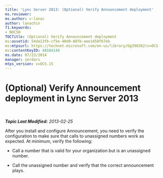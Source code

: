 ```yaml
---
title: 'Lync Server 2013: (Optional) Verify Announcement deployment'
ms.reviewer: 
ms.author: v-lanac
author: lanachin
f1.keywords:
- NOCSH
TOCTitle: (Optional) Verify Announcement deployment
ms:assetid: 54da13fb-cf5e-40d0-88fb-aee1658f67eb
ms:mtpsurl: https://technet.microsoft.com/en-us/library/Gg398362(v=OCS.15)
ms:contentKeyID: 48184144
ms.date: 07/23/2014
manager: serdars
mtps_version: v=OCS.15
---
```


<div data-xmlns="http://www.w3.org/1999/xhtml">

<div class="topic" data-xmlns="http://www.w3.org/1999/xhtml" data-msxsl="urn:schemas-microsoft-com:xslt" data-cs="https://msdn.microsoft.com/">

<div data-asp="https://msdn2.microsoft.com/asp">

# (Optional) Verify Announcement deployment in Lync Server 2013

</div>

<div id="mainSection">

<div id="mainBody">

<span> </span>

_**Topic Last Modified:** 2013-02-25_

After you install and configure Announcement, you need to verify the configuration to make sure that calls to unassigned numbers work as expected. At minimum, verify the following:

  - Call a number that is valid for your organization but is an unassigned number.

  - Call the unassigned number and verify that the correct announcement plays.

</div>

<span> </span>

</div>

</div>

</div>

